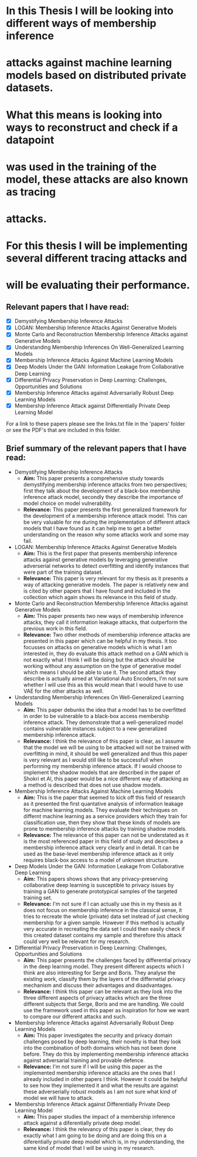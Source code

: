 # In this Thesis I will be looking into different ways of membership inference
# attacks against machine learning models based on distributed private datasets.
# What this means is looking into ways to reconstruct and check if a datapoint
# was used in the training of the model, these attacks are also known as tracing
# attacks.

# For this thesis I will be implementing several different tracing attacks and
# will be evaluating their performance.

## Relevant papers that I have read:
- [x] Demystifying Membership Inference Attacks
- [x] LOGAN: Membership Inference Attacks Against Generative Models
- [x] Monte Carlo and Reconstruction Membership Inference Attacks against Generative Models
- [x] Understanding Membership Inferences On Well-Generalized Learning Models
- [x] Membership Inference Attacks Against Machine Learning Models
- [x] Deep Models Under the GAN: Information Leakage from Collaborative Deep Learning
- [x] Differential Privacy Preservation in Deep Learning: Challenges, Opportunities and Solutions
- [x] Membership Inference Attacks against Adversarially Robust Deep Learning Models
- [x] Membership Inference Attack against Differentially Private Deep Learning Model

For a link to these papers please see the links.txt file in the 'papers' folder or see the PDF's that are included in this folder.
## Brief summary of the relevant papers that I have read:
* Demystifying Membership Inference Attacks
  * **Aim:** This paper presents a comprehensive study towards demystifying membership inference attacks from two perspectives; first they talk about the development of a black-box membership inference attack model, secondly they describe the importance of model choice on model vulnerability.
  * **Relevance:**
  This paper presents the first generalized framework for the development of a membership inference attack model. This can be very valuable for me during the implementation of different attack models that I have found as it can help me to get a better understanding on the reason why some attacks work and some may fail.
* LOGAN: Membership Inference Attacks Against Generative Models
  * **Aim:** This is the first paper that presents membership inference attacks against generative models by leveraging generative adverserial networks to detect
  overfitting and identify instances that were part of the training dataset.
  * **Relevance:**
  This paper is very relevant for my thesis as it presents a way of attacking generative models. The paper is relatively new and is cited by other papers that I have found and included in the collection which again shows its relevance in this field of study.
* Monte Carlo and Reconstruction Membership Inference Attacks against Generative Models
  * **Aim:** This paper presents two new ways of membership inference attacks, they call it information leakage attacks, that outperform the previous work in this field.
  * **Relevance:**
  Two other methods of membership inference attacks are presented in this paper which can be helpful in my thesis. It too focusses on attacks on generative models which is what I am interested in, they do evaluate this attack method on a GAN which is not exactly what I think I will be doing but the attack should be working without any assumption on the type of generative model which means I should be able to use it. The second attack they describe is actually aimed at Variational Auto Encoders, I'm not sure whether I will use this as this would mean that I would have to use VAE for the other attacks as well.
* Understanding Membership Inferences On Well-Generalized Learning Models
  * **Aim:** This paper debunks the idea that a model has to be overfitted in order to be vulnerable to a black-box access membership inference attack. They demonstrate that a well-generalized model contains vulnerable instances subject to a new generalized membership inference attack.
  * **Relevance:**
  I think the relevance of this paper is clear, as I assume that the model we will be using to be attacked will not be trained with overfitting in mind, it should
  be well generalized and thus this paper is very relevant as I would still like to be successfull when performing my membership inference attack. If I would choose to implement the shadow models that are described in the paper of Shokri et Al, this paper would be a nice different way of attacking as a method is described that does not use shadow models.
* Membership Inference Attacks Against Machine Learning Models
  * **Aim:** This is the paper that seemed to kick off this field of research as it presented the first quantative analysis of information leakage for machine learning models. They evaluate their techniques on differnt machine learning as a service providers which they train for classification use, then they show that these kinds of models are prone to membership inference attacks by training shadow models.
  * **Relevance:**
  The relevance of this paper can not be understated as it is the most referenced paper in this field of study and describes a membership inference attack very clearly and in detail. It can be used as the base-level membership inference attack as it only requires black-box access to a model of unknown structure.
* Deep Models Under the GAN: Information Leakage from Collaborative Deep Learning
  * **Aim:** This papers shows shows that any privacy-preserving collaborative deep learning is susceptible to privacy issues by training a GAN to generate prototypical samples of the targeted training set.
  * **Relevance:**
  I'm not sure if I can actually use this in my thesis as it does not focus on membership inference in the classical sense, it tries to recreate the whole (private) data set instead of just checking membership for a given sample. However if this method is actually very accurate in recreating the data set I could then easily check if this created dataset contains my sample and therefore this attack could very well be relevant for my research.
* Differential Privacy Preservation in Deep Learning: Challenges, Opportunities and Solutions
  * **Aim:** This paper presents the challenges faced by differential privacy in the deep learning model. They present different aspects which I think are also interesting for Serge and Boris. They analyse the existing work, classify them by the layers of the differnetial privacy mechanism and discuss their advantages and disadvantages.
  * **Relevance:**
  I think this paper can be relevant as they look into the three different aspects of privacy attacks which are the three different subjects that Serge, Boris and me are handling. We could use the framework used in this paper as inspiration for how we want to compare our different attacks and such.
* Membership Inference Attacks against Adversarially Robust Deep Learning Models
  * **Aim:** This paper investigates the security and privacy domain challenges posed by deep learning, their novelty is that they look into the combination of both domains which has not been done before. They do this by implementing membership inference attacks against adversarial training and provable defence.
  * **Relevance:**
  I'm not sure if I will be using this paper as the implemented membership inference attacks are the ones that I already included in other papers I think. However it could be helpful to see how they implemented it and what the results are against these adverserially robust models as I am not sure what kind of model we will have to attack.
* Membership Inference Attack against Differentially Private Deep Learning Model
  * **Aim:** This paper studies the impact of a membership inference attack against a diferentially private deep model.
  * **Relevance:**
  I think the relevancy of this paper is clear, they do exactly what I am going to be doing and are doing this on a diferentially private deep model which is, in my understanding, the same kind of model that I will be using in my research.
